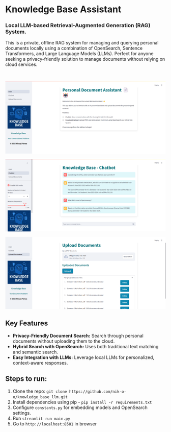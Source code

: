 # Knowledge Base Assistant

### Local LLM-based Retrieval-Augmented Generation (RAG) System.
This is a private, offline RAG system for managing and querying personal documents locally using a combination of OpenSearch, Sentence Transformers, and Large Language Models (LLMs). Perfect for anyone seeking a privacy-friendly solution to manage documents without relying on cloud services.

<br>

![Main Page](images/main_page.png)
<br>

![Chatbot Page](images/chatbot.png)
<br>

![Upload Documents Page](images/upload_documents.png)
<br>


## Key Features
- **Privacy-Friendly Document Search:** Search through personal documents without uploading them to the cloud.
- **Hybrid Search with OpenSearch:** Uses both traditional text matching and semantic search.
- **Easy Integration with LLMs:** Leverage local LLMs for personalized, context-aware responses.


## Steps to run:
1. Clone the repo: `git clone https://github.com/nik-o-o/knowledge_base_llm.git`
2. Install dependencies using pip - `pip install -r requirements.txt`
3. Configure `constants.py` for embedding models and OpenSearch settings.
4. Run `streamlit run main.py`
5. Go to `http://localhost:8501` in browser 